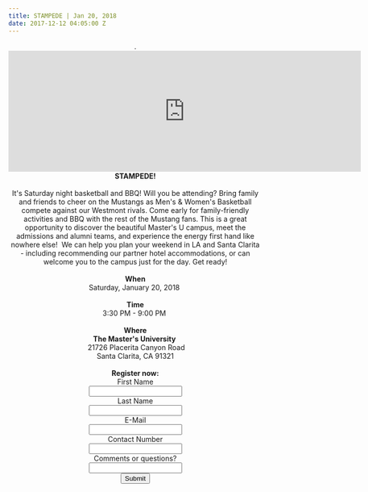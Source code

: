```yaml
---
title: STAMPEDE | Jan 20, 2018
date: 2017-12-12 04:05:00 Z
---
```


<!-- FORM: HEAD SECTION -->

<!-- FORM: BODY SECTION -->

<center>
<div class="wFormContainer" style="max-width: 700px; width:auto;" >

<style type="text/css">
\#tfa_9,
\*\[id^="tfa_9\["\] {
width: 500px !important;
}
\#tfa_9-D,
\*\[id^="tfa_9\["\]\[class\~="field-container-D"\] {
width: auto !important;
}
</style><div class=""><div class="wForm" id="tfa_0-WRPR" dir="ltr">
<div class="codesection" id="code-tfa_0"></div>
<form method="post" action="https://masters.tfaforms.net/responses/processor" class="hintsBelow labelsAbove" id="tfa_0">
<div class="htmlSection" id="tfa_1"><div class="htmlContent" id="tfa_1-HTML"><div style="text-align: center;">.<iframe width="700" height="240" src="https://www.youtube.com/embed/AwBsZFY2Co0" frameborder="0" gesture="media" allow="encrypted-media" allowfullscreen=""></iframe></div></div></div>
<div class="htmlSection" id="tfa_4"><div class="htmlContent" id="tfa_4-HTML"><div style="text-align: center;"><b>STAMPEDE!</b></div><div><br></div>It's Saturday night basketball and BBQ! Will you be attending? Bring family and friends to cheer on the Mustangs as Men's & Women's Basketball compete against our Westmont rivals. Come early for family-friendly activities and BBQ with the rest of the Mustang fans. This is a great opportunity to discover the beautiful Master's U campus, meet the admissions and alumni teams, and experience the energy first hand like nowhere else!  We can help you plan your weekend in LA and Santa Clarita  - including recommending our partner hotel accommodations, or can welcome you to the campus just for the day. Get ready!<div><br></div><div style="text-align: center;"><b>When</b></div><div style="text-align: center;">Saturday, January 20, 2018 </div><div style="text-align: center;"><b><br></b></div><div style="text-align: center;"><b>Time</b></div><div style="text-align: center;">3:30 PM - 9:00 PM </div><div style="text-align: center;"><b><br></b></div><div style="text-align: center;"><b>Where</b></div><div style="text-align: center;"><b>The Master's University </b></div><div style="text-align: center;"> 21726 Placerita Canyon Road</div><div style="text-align: center;">Santa Clarita, CA 91321

</div><div style="text-align: center;"><br></div><div style="text-align: center;"><b>Register now:</b></div></div></div>
<div class="oneField field-container-D     " id="tfa_5-D">
<label id="tfa_5-L" for="tfa_5" class="label preField ">First Name</label><br><div class="inputWrapper"><input type="text" id="tfa_5" name="tfa_5" value="" placeholder="" title="First Name" class=""></div>
</div>
<div class="oneField field-container-D     " id="tfa_6-D">
<label id="tfa_6-L" for="tfa_6" class="label preField ">Last Name</label><br><div class="inputWrapper"><input type="text" id="tfa_6" name="tfa_6" value="" placeholder="" title="Last Name" class=""></div>
</div>
<div class="oneField field-container-D     " id="tfa_7-D">
<label id="tfa_7-L" for="tfa_7" class="label preField ">E-Mail</label><br><div class="inputWrapper"><input type="text" id="tfa_7" name="tfa_7" value="" placeholder="" title="E-Mail" class=""></div>
</div>
<div class="oneField field-container-D     " id="tfa_8-D">
<label id="tfa_8-L" for="tfa_8" class="label preField ">Contact Number</label><br><div class="inputWrapper"><input type="text" id="tfa_8" name="tfa_8" value="" placeholder="" title="Contact Number" class=""></div>
</div>
<div class="oneField field-container-D     " id="tfa_9-D">
<label id="tfa_9-L" for="tfa_9" class="label preField ">Comments or questions?</label><br><div class="inputWrapper"><input type="text" id="tfa_9" name="tfa_9" value="" placeholder="" title="Comments or questions?" class=""></div>
</div>
<div class="actions" id="tfa_0-A"><input type="submit" class="primaryAction" value="Submit"></div>
<div style="clear:both"></div>
<input type="hidden" value="217734" name="tfa_dbFormId" id="tfa_dbFormId"><input type="hidden" value="" name="tfa_dbResponseId" id="tfa_dbResponseId"><input type="hidden" value="2ab3191916a681093f5e150302e6f1ec" name="tfa_dbControl" id="tfa_dbControl"><input type="hidden" value="34" name="tfa_dbVersionId" id="tfa_dbVersionId"><input type="hidden" value="" name="tfa_switchedoff" id="tfa_switchedoff">
</form>
</div></div>

</div>